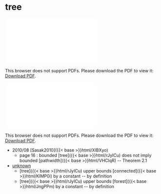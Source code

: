 # tree




<object data="../local_rJyICu.pdf" type="application/pdf" width="100%" height="480px"><embed src="../local_rJyICu.pdf"><p>This browser does not support PDFs. Please download the PDF to view it: <a href="../local_rJyICu.pdf">Download PDF</a>.</p></embed></object>


<object data="../inclusions_rJyICu.pdf" type="application/pdf" width="100%" height="480px"><embed src="../inclusions_rJyICu.pdf"><p>This browser does not support PDFs. Please download the PDF to view it: <a href="../inclusions_rJyICu.pdf">Download PDF</a>.</p></embed></object>

* 2010/08 [Sasak2010]({{< base >}}html/XlBXyo)
    * page 16 : bounded [tree]({{< base >}}html/rJyICu) does not imply bounded [pathwidth]({{< base >}}html/VHClqR) -- Theorem 2.1
*  [unknown](#)
    * [tree]({{< base >}}html/rJyICu) upper bounds [connected]({{< base >}}html/KlMP0i) by a constant -- by definition
    * [tree]({{< base >}}html/rJyICu) upper bounds [forest]({{< base >}}html/JngPPm) by a constant -- by definition